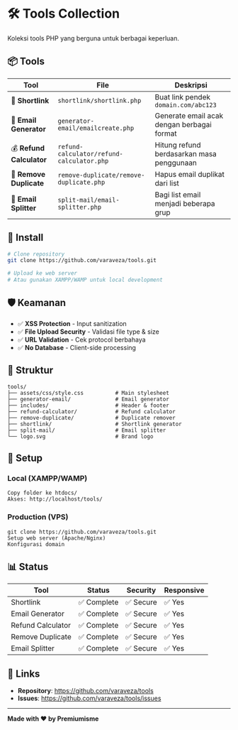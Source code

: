 # 🛠️ Tools Collection

Koleksi tools PHP yang berguna untuk berbagai keperluan.

## 📦 Tools

| Tool | File | Deskripsi |
|------|------|-----------|
| 🔗 **Shortlink** | `shortlink/shortlink.php` | Buat link pendek `domain.com/abc123` |
| 📧 **Email Generator** | `generator-email/emailcreate.php` | Generate email acak dengan berbagai format |
| 💰 **Refund Calculator** | `refund-calculator/refund-calculator.php` | Hitung refund berdasarkan masa penggunaan |
| 🧹 **Remove Duplicate** | `remove-duplicate/remove-duplicate.php` | Hapus email duplikat dari list |
| 📨 **Email Splitter** | `split-mail/email-splitter.php` | Bagi list email menjadi beberapa grup |

## 🚀 Install

```bash
# Clone repository
git clone https://github.com/varaveza/tools.git

# Upload ke web server
# Atau gunakan XAMPP/WAMP untuk local development
```

## 🛡️ Keamanan

- ✅ **XSS Protection** - Input sanitization
- ✅ **File Upload Security** - Validasi file type & size  
- ✅ **URL Validation** - Cek protocol berbahaya
- ✅ **No Database** - Client-side processing

## 📁 Struktur

```
tools/
├── assets/css/style.css          # Main stylesheet
├── generator-email/              # Email generator
├── includes/                     # Header & footer
├── refund-calculator/            # Refund calculator
├── remove-duplicate/             # Duplicate remover
├── shortlink/                    # Shortlink generator
├── split-mail/                   # Email splitter
└── logo.svg                      # Brand logo
```

## 🔧 Setup

### **Local (XAMPP/WAMP)**
```
Copy folder ke htdocs/
Akses: http://localhost/tools/
```

### **Production (VPS)**
```
git clone https://github.com/varaveza/tools.git
Setup web server (Apache/Nginx)
Konfigurasi domain
```

## 📊 Status

| Tool | Status | Security | Responsive |
|------|--------|----------|------------|
| Shortlink | ✅ Complete | ✅ Secure | ✅ Yes |
| Email Generator | ✅ Complete | ✅ Secure | ✅ Yes |
| Refund Calculator | ✅ Complete | ✅ Secure | ✅ Yes |
| Remove Duplicate | ✅ Complete | ✅ Secure | ✅ Yes |
| Email Splitter | ✅ Complete | ✅ Secure | ✅ Yes |

## 🔗 Links

- **Repository**: https://github.com/varaveza/tools
- **Issues**: https://github.com/varaveza/tools/issues

---

**Made with ❤️ by Premiumisme**
